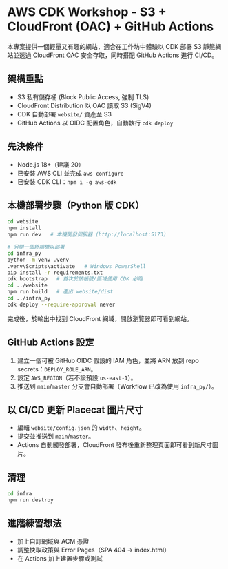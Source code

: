 # AWS CDK Workshop - S3 + CloudFront (OAC) + GitHub Actions

本專案提供一個輕量又有趣的網站，適合在工作坊中體驗以 CDK 部署 S3 靜態網站並透過 CloudFront OAC 安全存取，同時搭配 GitHub Actions 進行 CI/CD。

## 架構重點
- S3 私有儲存桶 (Block Public Access, 強制 TLS)
- CloudFront Distribution 以 OAC 讀取 S3 (SigV4)
- CDK 自動部署 `website/` 資產至 S3
- GitHub Actions 以 OIDC 配置角色，自動執行 `cdk deploy`

## 先決條件
- Node.js 18+（建議 20）
- 已安裝 AWS CLI 並完成 `aws configure`
- 已安裝 CDK CLI：`npm i -g aws-cdk`

## 本機部署步驟（Python 版 CDK）
```bash
cd website
npm install
npm run dev   # 本機開發伺服器 (http://localhost:5173)

# 另開一個終端機以部署
cd infra_py
python -m venv .venv
.venv\Scripts\activate   # Windows PowerShell
pip install -r requirements.txt
cdk bootstrap   # 首次於該帳號/區域使用 CDK 必跑
cd ../website
npm run build   # 產出 website/dist
cd ../infra_py
cdk deploy --require-approval never
```
完成後，於輸出中找到 CloudFront 網域，開啟瀏覽器即可看到網站。

## GitHub Actions 設定
1. 建立一個可被 GitHub OIDC 假設的 IAM 角色，並將 ARN 放到 repo secrets：`DEPLOY_ROLE_ARN`。
2. 設定 `AWS_REGION`（若不設預設 `us-east-1`）。
3. 推送到 `main`/`master` 分支會自動部署（Workflow 已改為使用 `infra_py/`）。

## 以 CI/CD 更新 Placecat 圖片尺寸
- 編輯 `website/config.json` 的 `width`、`height`。
- 提交並推送到 `main`/`master`。
- Actions 自動觸發部署，CloudFront 發布後重新整理頁面即可看到新尺寸圖片。

## 清理
```bash
cd infra
npm run destroy
```

## 進階練習想法
- 加上自訂網域與 ACM 憑證
- 調整快取政策與 Error Pages（SPA 404 -> index.html）
- 在 Actions 加上建置步驟或測試
